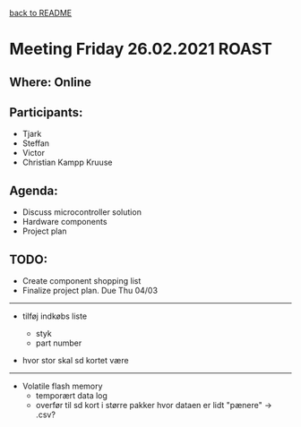 [back to README](../../README.md)
# Meeting Friday 26.02.2021 ROAST

## Where: Online

## Participants:
 - Tjark
 - Steffan
 - Victor
 - Christian Kampp Kruuse

## Agenda:
 - Discuss microcontroller solution
 - Hardware components
 - Project plan

## TODO: 
 - Create component shopping list 
 - Finalize project plan. Due Thu 04/03
   
---

- tilføj indkøbs liste
   - styk
   - part number

- hvor stor skal sd kortet være 

---
- Volatile flash memory
   - temporært data log
   - overfør til sd kort i større pakker hvor dataen er lidt "pænere" -> .csv?